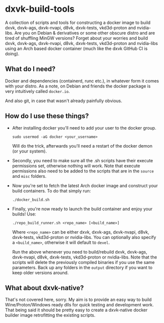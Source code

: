 ﻿# dxvk-build-tools

A collection of scripts and tools for constructing a docker image to build dxvk, dxvk-ags, dxvk-nvapi, d8vk, dxvk-tests, vkd3d-proton and nvidia-libs. Are you on Debian & derivatives or some other obscure distro and are tired of shuffling MinGW versions? Forget about your worries and build dxvk, dxvk-ags, dxvk-nvapi, d8vk, dxvk-tests, vkd3d-proton and nvidia-libs using an Arch based docker container (much like the dxvk GitHub CI is doing).

## What do I need?

Docker and dependencies (containerd, runc etc.), in whatever form it comes with your distro. As a note, on Debian and friends the docker package is very intuitively called `docker.io`.

And also git, in case that wasn't already painfully obvious.

## How do I use these things?

* After installing docker you'll need to add your user to the docker group.
  
    `sudo usermod -aG docker <your_username>`
  
    Will do the trick, afterwards you'll need a restart of the docker demon (or your system).

* Secondly, you need to make sure all the .sh scripts have their execute permissions set, otherwise nothing will work. Note that execute permissions also need to be added to the scripts that are in the `source` and `misc` folders.

* Now you're set to fetch the latest Arch docker image and construct your build containers. To do that simply run:
  
    `./docker_build.sh`

* Finally, you're now ready to launch the build container and enjoy your builds! Use:
  
    `./repo_build_runner.sh <repo_name> [<build_name>]`
  
    Where `<repo_name>` can be either dxvk, dxvk-ags, dxvk-nvapi, d8vk, dxvk-tests, vkd3d-proton or nvidia-libs. You can optionally also specify a `<build_name>`, otherwise it will default to `devel`.
  
    Run the above whenever you need to build/rebuild dxvk, dxvk-ags, dxvk-nvapi, d8vk, dxvk-tests, vkd3d-proton or nvidia-libs. Note that the scripts will delete the previously compiled binaries if you use the same parameters. Back up any folders in the `output` directory if you want to keep older versions around.

## What about dxvk-native?

That's not covered here, sorry. My aim is to provide an easy way to build Wine/Proton/Windows ready dlls for quick testing and development work. That being said it should be pretty easy to create a dxvk-native docker builder image retrofitting the existing scripts.

